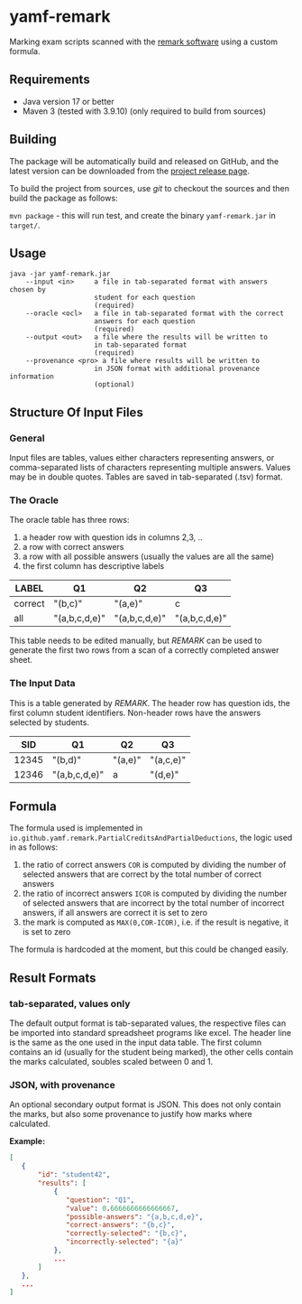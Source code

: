 # yamf-remark

Marking exam scripts scanned with the [remark software](https://remarksoftware.com/) using a custom formula.

## Requirements

- Java version 17 or better
- Maven 3 (tested with 3.9.10) (only required to build from sources)

## Building

The package will be automatically build and released on GitHub, and the latest version can be downloaded from 
the [project release page](https://github.com/jensdietrich/yamf-remark/packages/).

To build the project from sources, use _git_ to checkout the sources and then build the package as follows:

`mvn package` - this will run test, and create the binary `yamf-remark.jar` in `target/`.

## Usage 

```
java -jar yamf-remark.jar
    --input <in>     a file in tab-separated format with answers chosen by
                     student for each question
                     (required)
    --oracle <ocl>   a file in tab-separated format with the correct
                     answers for each question
                     (required)
    --output <out>   a file where the results will be written to
                     in tab-separated format
                     (required)
    --provenance <pro> a file where results will be written to 
                     in JSON format with additional provenance information
                     (optional)
```

## Structure Of Input Files

### General

Input files are tables, values either characters representing answers, or comma-separated lists of characters
representing multiple answers. 
Values may be in double quotes.
Tables are saved in tab-separated (.tsv) format. 

### The Oracle

The oracle table has three rows: 

1. a header row with question ids in columns 2,3, .. 
2. a row with correct answers
3. a row with all possible answers (usually the values are all the same)
4. the first column has descriptive labels

| LABEL | Q1                                            | Q2 | Q3 |
|-------|---|---|---|
| correct | "(b,c)" | "(a,e)" | c |
| all   | "(a,b,c,d,e)" | "(a,b,c,d,e)" | "(a,b,c,d,e)" |

This table needs to be edited manually, but _REMARK_ can be used to generate the first 
two rows from a scan of a correctly completed answer sheet. 

### The Input Data

This is a table generated by _REMARK_. The header row has question ids, the first column 
student identifiers. Non-header rows have the answers selected by students. 


| SID   | Q1            | Q2      | Q3        |
|-------|---------------|---------|-----------|
| 12345 | "(b,d)"       | "(a,e)" | "(a,c,e)" |
| 12346 | "(a,b,c,d,e)" | a       | "(d,e)"   |

## Formula

The formula used is implemented in `io.github.yamf.remark.PartialCreditsAndPartialDeductions`,
the logic used in as follows: 

1. the ratio of correct answers `COR` is computed by dividing the number of selected answers that are correct by the total number of correct answers
1. the ratio of incorrect answers `ICOR` is computed by dividing the number of selected answers that are incorrect by the total number of incorrect answers, if all answers are correct it is set to zero
2. the mark is computed as `MAX(0,COR-ICOR)`, i.e. if the result is negative, it is set to zero

The formula is hardcoded at the moment, but this could be changed easily. 

## Result Formats

### tab-separated, values only

The default output format is tab-separated values, the respective files can be imported into 
standard spreadsheet programs like excel. The header line is the same as the one used in the input data table.
The first column contains an id (usually for the student being marked), the other cells contain the marks calculated, 
soubles scaled between 0 and 1. 

### JSON, with provenance

An optional secondary output format is JSON. This does not only contain the marks, but also some 
provenance to justify how marks where calculated. 

**Example:**

```json
[
   {
       "id": "student42",
       "results": [
           {
              "question": "Q1",
              "value": 0.6666666666666667,
              "possible-answers": "{a,b,c,d,e}",
              "correct-answers": "{b,c}",
              "correctly-selected": "{b,c}",
              "incorrectly-selected": "{a}"
           },
           ...
       ]
   },
   ...
]
```



